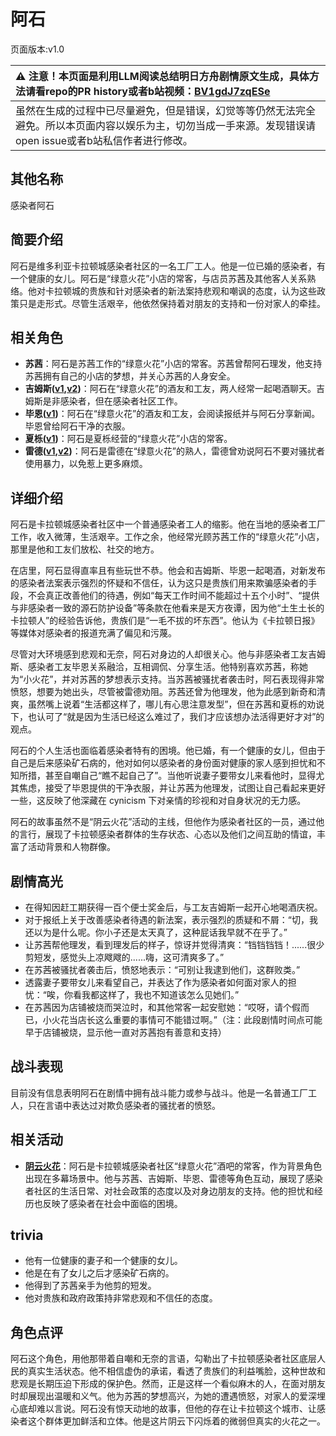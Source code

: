 # 阿石
页面版本:v1.0
 

| :warning: 注意！本页面是利用LLM阅读总结明日方舟剧情原文生成，具体方法请看repo的PR history或者b站视频：[BV1gdJ7zqESe](https://www.bilibili.com/video/BV1gdJ7zqESe/)         |
|:----------------------------|
| 虽然在生成的过程中已尽量避免，但是错误，幻觉等等仍然无法完全避免。所以本页面内容以娱乐为主，切勿当成一手来源。发现错误请open issue或者b站私信作者进行修改。|



## 其他名称
感染者阿石
## 简要介绍
阿石是维多利亚卡拉顿城感染者社区的一名工厂工人。他是一位已婚的感染者，有一个健康的女儿。阿石是“绿意火花”小店的常客，与店员苏茜及其他客人关系熟络。他对卡拉顿城的贵族和针对感染者的新法案持悲观和嘲讽的态度，认为这些政策只是走形式。尽管生活艰辛，他依然保持着对朋友的支持和一份对家人的牵挂。
## 相关角色
-   **苏茜**：阿石是苏茜工作的“绿意火花”小店的常客。苏茜曾帮阿石理发，他支持苏茜拥有自己的小店的梦想，并关心苏茜的人身安全。
-   **吉姆斯([v1](extended_char_ji_mu_si.md),[v2](../char_v3/extended_char_ji_mu_si.md))**：阿石在“绿意火花”的酒友和工友，两人经常一起喝酒聊天。吉姆斯是非感染者，但在感染者社区工作。
-   **毕恩([v1](extended_char_bi_en.md))**：阿石在“绿意火花”的酒友和工友，会阅读报纸并与阿石分享新闻。毕恩曾给阿石干净的衣服。
-   **夏栎([v1](char_492_quercu.md))**：阿石是夏栎经营的“绿意火花”小店的常客。
-   **雷德([v1](extended_char_lei_de.md),[v2](../char_v3/extended_char_lei_de.md))**：阿石是雷德在“绿意火花”的熟人，雷德曾劝说阿石不要对骚扰者使用暴力，以免惹上更多麻烦。
## 详细介绍
阿石是卡拉顿城感染者社区中一个普通感染者工人的缩影。他在当地的感染者工厂工作，收入微薄，生活艰辛。工作之余，他经常光顾苏茜工作的“绿意火花”小店，那里是他和工友们放松、社交的地方。

在店里，阿石显得直率且有些玩世不恭。他会和吉姆斯、毕恩一起喝酒，对新发布的感染者法案表示强烈的怀疑和不信任，认为这只是贵族们用来欺骗感染者的手段，不会真正改善他们的待遇，例如“每天工作时间不能超过十五个小时”、“提供与非感染者一致的源石防护设备”等条款在他看来是天方夜谭，因为他“土生土长的卡拉顿人”的经验告诉他，贵族们是“一毛不拔的坏东西”。他认为《卡拉顿日报》等媒体对感染者的报道充满了偏见和污蔑。

尽管对大环境感到悲观和无奈，阿石对身边的人却很关心。他与非感染者工友吉姆斯、感染者工友毕恩关系融洽，互相调侃、分享生活。他特别喜欢苏茜，称她为“小火花”，并对苏茜的梦想表示支持。当苏茜被骚扰者袭击时，阿石表现得非常愤怒，想要为她出头，尽管被雷德劝阻。苏茜还曾为他理发，他为此感到新奇和清爽，虽然嘴上说着“生活都这样了，哪儿有心思注意发型”，但在苏茜和夏栎的劝说下，也认可了“就是因为生活已经这么难过了，我们才应该想办法活得更好才对”的观点。

阿石的个人生活也面临着感染者特有的困境。他已婚，有一个健康的女儿，但由于自己是后来感染矿石病的，他对如何以感染者的身份面对健康的家人感到担忧和不知所措，甚至自嘲自己“瞧不起自己了”。当他听说妻子要带女儿来看他时，显得尤其焦虑，接受了毕恩提供的干净衣服，并让苏茜为他理发，试图让自己看起来更好一些，这反映了他深藏在 cynicism 下对亲情的珍视和对自身状况的无力感。

阿石的故事虽然不是“阴云火花”活动的主线，但他作为感染者社区的一员，通过他的言行，展现了卡拉顿感染者群体的生存状态、心态以及他们之间互助的情谊，丰富了活动背景和人物群像。
## 剧情高光
- 在得知因赶工期获得一百个便士奖金后，与工友吉姆斯一起开心地喝酒庆祝。
- 对于报纸上关于改善感染者待遇的新法案，表示强烈的质疑和不屑：“切，我还以为是什么呢。你小子还是太天真了，这种屁话我早就不在乎了。”
- 让苏茜帮他理发，看到理发后的样子，惊讶并觉得清爽：“铛铛铛铛！......很少剪短发，感觉头上凉飕飕的......嗨，这可清爽多了。”
- 在苏茜被骚扰者袭击后，愤怒地表示：“可别让我逮到他们，这群败类。”
- 透露妻子要带女儿来看望自己，并表达了作为感染者如何面对家人的担忧：“唉，你看我都这样了，我也不知道该怎么见她们。”
- 在苏茜因为店铺被烧而哭泣时，和其他常客一起安慰她：“哎呀，请个假而已，小火花当店长这么重要的事情可不能错过啊。”（注：此段剧情时间点可能早于店铺被烧，显示他一直对苏茜抱有善意和支持）
## 战斗表现
目前没有信息表明阿石在剧情中拥有战斗能力或参与战斗。他是一名普通工厂工人，只在言语中表达过对欺负感染者的骚扰者的愤怒。
## 相关活动
-   **[阴云火花](../stories/act10mini.md)**：阿石是卡拉顿城感染者社区“绿意火花”酒吧的常客，作为背景角色出现在多幕场景中。他与苏茜、吉姆斯、毕恩、雷德等角色互动，展现了感染者社区的生活日常、对社会政策的态度以及对身边朋友的支持。他的担忧和经历也反映了感染者在社会中面临的困境。
## trivia
- 他有一位健康的妻子和一个健康的女儿。
- 他是在有了女儿之后才感染矿石病的。
- 他得到了苏茜亲手为他剪的短发。
- 他对贵族和政府政策持非常悲观和不信任的态度。
## 角色点评
阿石这个角色，用他那带着自嘲和无奈的言语，勾勒出了卡拉顿感染者社区底层人民的真实生活状态。他不相信虚伪的承诺，看透了贵族们的利益嘴脸，这种世故和悲观是长期压迫下形成的保护色。然而，正是这样一个看似麻木的人，在面对朋友时却展现出温暖和义气。他为苏茜的梦想高兴，为她的遭遇愤怒，对家人的爱深埋心底却难以言说。阿石没有惊天动地的故事，但他的存在让卡拉顿这个城市、让感染者这个群体更加鲜活和立体。他是这片阴云下闪烁着的微弱但真实的火花之一。